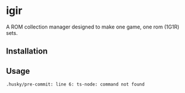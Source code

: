 # igir

A ROM collection manager designed to make one game, one rom (1G1R) sets.

## Installation

## Usage

```help
.husky/pre-commit: line 6: ts-node: command not found
```
